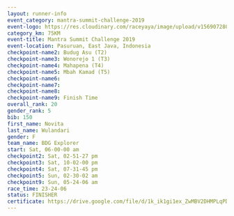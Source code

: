 ```yaml
---
layout: runner-info 
event_category: mantra-summit-challenge-2019 
event-logo: https://res.cloudinary.com/raceyaya/image/upload/v1569072809/logo/mantra-image_segrbx.jpg
category_km: 75KM 
event-title: Mantra Summit Challenge 2019 
event-location: Pasuruan, East Java, Indonesia 
checkpoint-name2: Budug Asu (T2) 
checkpoint-name3: Wonorejo 1 (T3) 
checkpoint-name4: Mahapena (T4) 
checkpoint-name5: Mbah Kamad (T5) 
checkpoint-name6: 
checkpoint-name7: 
checkpoint-name8: 
checkpoint-name9: Finish Time
overall_rank: 20
gender_rank: 5
bib: 150
first_name: Novita
last_name: Wulandari
gender: F
team_name: BDG Explorer
start: Sat, 06-00-00 am
checkpoint2: Sat, 02-51-27 pm
checkpoint3: Sat, 10-02-00 pm
checkpoint4: Sat, 07-31-45 pm
checkpoint5: Sun, 02-30-02 am
checkpoint9: Sun, 05-24-06 am
race_time: 23-24-06
status: FINISHER
certificate: https://drive.google.com/file/d/1k_ik1gi1ex_ZwMBV2DHMPLqPDgwEH_M5/view?usp=sharing
---
```

